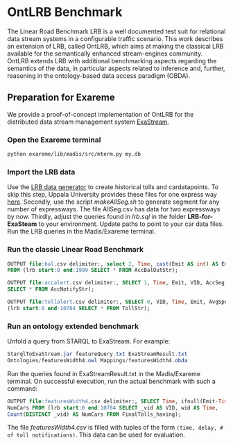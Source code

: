 # OntLRB Benchmark

The Linear Road Benchmark LRB is a well documented test suit for relational
data stream systems in a configurable traffic scenario. This work
describes an extension of LRB, called OntLRB, which aims at making
the classical LRB available for the semantically enhanced stream-engines
community. OntLRB extends LRB with additional benchmarking aspects
regarding the semantics of the data, in particular aspects related
to inference and, further, reasoning in the ontology-based data access
paradigm (OBDA).


## Preparation for Exareme
We provide a proof-of-concept implementation of OntLRB for the distributed data
stream management system [ExaStream](http://www.exareme.org).

### Open the Exareme terminal
```bash
python exareme/lib/madis/src/mterm.py my.db
```
### Import the LRB data
Use the [LRB data generator](http://www.cs.brandeis.edu/~linearroad/tools.html) to
create historical tolls and cardatapoints. To skip this step, Uppala University
provides these files for one express way [here](http://udbl2.it.uu.se/LR/). Secondly,
use the script *makeAllSeg.sh* to generate segment for any number of expressways.
The file AllSeg.csv has data for two expressways by now.
Thirdly, adjust the queries found in *lrb.sql* in the folder **LRB-for-ExaSteam**
to your environment. Update paths to point to your car data files.
Run the LRB queries in the Madis/Exareme terminal.


### Run the classic Linear Road Benchmark
```sql
OUTPUT file:bal.csv delimiter:, select 2, Time, cast(Emit AS int) AS Emit, QID, Bal, 0 AS ResultTime
FROM (lrb start:0 end:1999 SELECT * FROM AccBalOutStr);

OUTPUT file:accalert.csv delimiter:, SELECT 1, Time, Emit, VID, AccSeg FROM (lrb start:0 end:10784
SELECT * FROM AccNotifyStr);

OUTPUT file:tollalert.csv delimiter:, SELECT 0, VID, Time, Emit, AvgSpd as Spd, Toll FROM
(lrb start:0 end:10784 SELECT * FROM TollStr);
```

### Run an ontology extended benchmark
Unfold a query from STARQL to ExaStream. For example:
```java
StarqlToExaStream.jar featureQuery.txt ExaStreamResult.txt
Ontologies/featuresWidth4.owl Mappings/featuresWidth4.obda
```
Run the queries found in ExaStreamResult.txt in the Madis/Exareme terminal.
On successful execution, run the actual benchmark with such a command:
```sql
OUTPUT file:featuresWidth4.csv delimiter:, SELECT Time, ifnull(Emit-Time,0) AS Delay,
NumCars FROM (lrb start:0 end:10784 SELECT _vid AS VID, wid AS Time,
Count(DISTINCT _vid) AS NumCars FROM FinalTolls_having);
```

The file *featuresWidth4.csv* is filled with tuples of the form ```(time, delay, # of toll notifications)```. This data can be used for evaluation.
